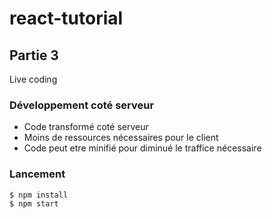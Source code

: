 # react-tutorial
## Partie 3
Live coding

### Développement coté serveur
  - Code transformé coté serveur
  - Moins de ressources nécessaires pour le client
  - Code peut etre minifié pour diminué le traffice nécessaire

### Lancement
```bash
$ npm install
$ npm start
```

